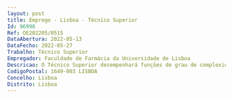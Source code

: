 ```yaml
--- 
layout: post
title: Emprego - Lisboa - Técnico Superior
Id: 96998
Ref: OE202205/0515
DataAbertura: 2022-05-13
DataFecho: 2022-05-27
Trabalho: Técnico Superior
Empregador: Faculdade de Farmácia da Universidade de Lisboa
Descricao: O Técnico Superior desempenhará funções de grau de complexidade 3, deve ter em conta os objetivos a alcançar pelo serviço, apoiando com responsabilidade e rigor na gestão de projetos de I&D do Núcleo de Planeamento e Gestão de Projetos da Área Financeira e Patrimonial, designadamente a)	Funções consultivas, de estudo, planeamento, programação, avaliação e aplicação de métodos e processos de natureza técnica e científica, que fundamentam e preparam a gestão financeira dos projetos de investigação. b)	Elaboração, autonomamente ou em grupo, de relatórios e pareceres com diversos graus de complexidade, e execução de outras atividades de apoio geral ou especializado na área da gestão financeira, da gestão de projetos e da gestão da investigação científica.c)	Funções exercidas com responsabilidade e autonomia técnica, ainda que com enquadramento superior qualificado.5.2. — A gestão de projetos de I&D da FFUL, engloba as seguintes funções a)	Promover a divulgação de financiamentos diversos com origem nacional, europeia ou outros b)	Assegurar o apoio aos investigadores na elaboração de candidaturas, às diversas tipologias de financiamentos, disponibilização de informação administrativa e institucional, aconselhamento nas questões financeiras, garantia do cumprimento dos regulamentos das agências financiadoras e da instituição c)	Apoio na fase de contratualização de projetos aprovados, interação com as entidades parceiras d)	Assegurar os contatos com as entidades gestoras dos financiamentos e)	Assegurar o acolhimento e atendimento dos Coordenadores dos Projetos f)	Assegurar a coordenação com as instituições parceiras g)	Proceder à verificação da elegibilidade documental e processual de execução de despesa, de acordo com os regulamentos dos vários programas comunitários, nacionais e internacionais h)	Acompanhamento da execução financeira   orçamental dos vários projetos i)	Preparação e elaboração de reportes de natureza financeira e administrativas às entidades financiadoras j)	Elaboração da documentação após a submissão dos pedidos de pagamento nas diversas plataformas k)	Recolha de assinaturas da documentação e preparação da diversa documentação de acordo com as exigências de cada financiamento, e sua submissão nas diversas plataformas l)	Elaborar respostas aos pedidos de esclarecimentos enviados pelas entidades financiadoras, no âmbito da análise de pedidos de pagamento m)	Acompanhamento das auditorias promovidas pelas entidades financiadoras.n)	Apoio na elaboração do Relatório de atividades da Faculdade.
CodigoPostal: 1649-003 LISBOA
Concelho: Lisboa
Distrito: Lisboa
--- 
```

